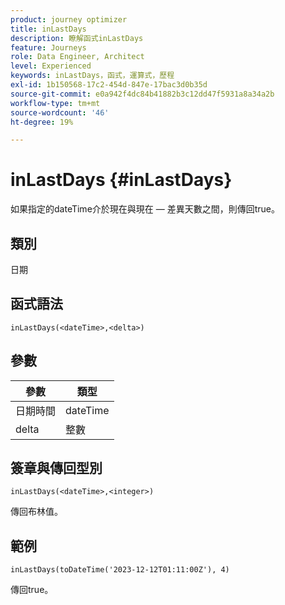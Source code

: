 ```yaml
---
product: journey optimizer
title: inLastDays
description: 瞭解函式inLastDays
feature: Journeys
role: Data Engineer, Architect
level: Experienced
keywords: inLastDays，函式，運算式，歷程
exl-id: 1b150568-17c2-454d-847e-17bac3d0b35d
source-git-commit: e0a942f4dc84b41882b3c12dd47f5931a8a34a2b
workflow-type: tm+mt
source-wordcount: '46'
ht-degree: 19%

---
```


# inLastDays {#inLastDays}

如果指定的dateTime介於現在與現在 — 差異天數之間，則傳回true。

## 類別

日期

## 函式語法

`inLastDays(<dateTime>,<delta>)`

## 參數

| 參數 | 類型 |
|-----------|------------------|
| 日期時間 | dateTime |
| delta | 整數 |

## 簽章與傳回型別

`inLastDays(<dateTime>,<integer>)`

傳回布林值。

## 範例

`inLastDays(toDateTime('2023-12-12T01:11:00Z'), 4)`

傳回true。
